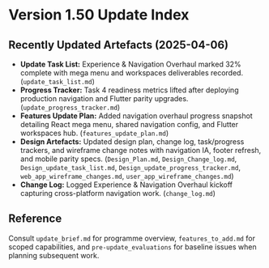 # Version 1.50 Update Index

## Recently Updated Artefacts (2025-04-06)
- **Update Task List:** Experience & Navigation Overhaul marked 32% complete with mega menu and workspaces deliverables recorded. (`update_task_list.md`)
- **Progress Tracker:** Task 4 readiness metrics lifted after deploying production navigation and Flutter parity upgrades. (`update_progress_tracker.md`)
- **Features Update Plan:** Added navigation overhaul progress snapshot detailing React mega menu, shared navigation config, and Flutter workspaces hub. (`features_update_plan.md`)
- **Design Artefacts:** Updated design plan, change log, task/progress trackers, and wireframe change notes with navigation IA, footer refresh, and mobile parity specs. (`Design_Plan.md`, `Design_Change_log.md`, `Design_update_task_list.md`, `Design_update_progress_tracker.md`, `web_app_wireframe_changes.md`, `user_app_wireframe_changes.md`)
- **Change Log:** Logged Experience & Navigation Overhaul kickoff capturing cross-platform navigation work. (`change_log.md`)

## Reference
Consult `update_brief.md` for programme overview, `features_to_add.md` for scoped capabilities, and `pre-update_evaluations` for baseline issues when planning subsequent work.
